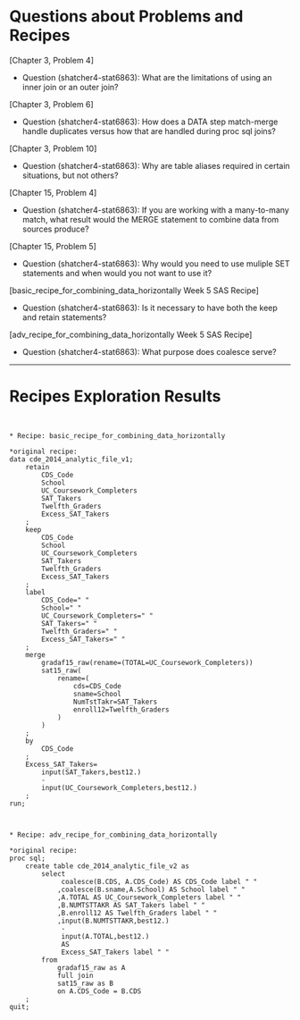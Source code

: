 
# Questions about Problems and Recipes



[Chapter 3, Problem 4]
- Question (shatcher4-stat6863): What are the limitations of using an inner join or an outer join?



[Chapter 3, Problem 6]
- Question (shatcher4-stat6863): How does a DATA step match-merge handle duplicates versus how that are handled during proc sql joins?



[Chapter 3, Problem 10]
- Question (shatcher4-stat6863): Why are table aliases required in certain situations, but not others?



[Chapter 15, Problem 4]
- Question (shatcher4-stat6863): If you are working with a many-to-many match, what result would the MERGE statement to combine data from sources produce?



[Chapter 15, Problem 5]
- Question (shatcher4-stat6863): Why would you need to use muliple SET statements and when would you not want to use it?



[basic_recipe_for_combining_data_horizontally Week 5 SAS Recipe]
- Question (shatcher4-stat6863): Is it necessary to have both the keep and retain statements?



[adv_recipe_for_combining_data_horizontally Week 5 SAS Recipe]
- Question (shatcher4-stat6863): What purpose does coalesce serve?



***



# Recipes Exploration Results



```


* Recipe: basic_recipe_for_combining_data_horizontally

*original recipe:
data cde_2014_analytic_file_v1;
    retain
        CDS_Code
        School
        UC_Coursework_Completers
        SAT_Takers
        Twelfth_Graders
        Excess_SAT_Takers
    ;
    keep
        CDS_Code
        School
        UC_Coursework_Completers
        SAT_Takers
        Twelfth_Graders
        Excess_SAT_Takers
    ;
    label
        CDS_Code=" "
        School=" "
        UC_Coursework_Completers=" "
        SAT_Takers=" "
        Twelfth_Graders=" "
        Excess_SAT_Takers=" "
    ;   
    merge
        gradaf15_raw(rename=(TOTAL=UC_Coursework_Completers))
        sat15_raw(
            rename=(
                cds=CDS_Code
                sname=School
                NumTstTakr=SAT_Takers
                enroll12=Twelfth_Graders
            )
        )
    ;
    by
        CDS_Code
    ;
    Excess_SAT_Takers=
        input(SAT_Takers,best12.)
        -
        input(UC_Coursework_Completers,best12.)
    ;
run;



* Recipe: adv_recipe_for_combining_data_horizontally

*original recipe:
proc sql;
    create table cde_2014_analytic_file_v2 as
        select
             coalesce(B.CDS, A.CDS_Code) AS CDS_Code label " "
            ,coalesce(B.sname,A.School) AS School label " "
            ,A.TOTAL AS UC_Coursework_Completers label " "
            ,B.NUMTSTTAKR AS SAT_Takers label " "
            ,B.enroll12 AS Twelfth_Graders label " "
            ,input(B.NUMTSTTAKR,best12.)
             -
             input(A.TOTAL,best12.)
             AS
             Excess_SAT_Takers label " "
        from
            gradaf15_raw as A
            full join
            sat15_raw as B
            on A.CDS_Code = B.CDS
    ;
quit;

```
